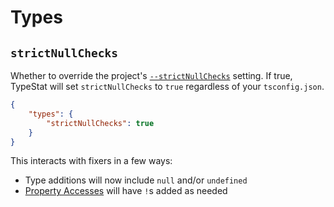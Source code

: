 # Types

## `strictNullChecks`

Whether to override the project's [`--strictNullChecks`](https://basarat.gitbooks.io/typescript/docs/options/strictNullChecks.html) setting.
If true, TypeStat will set `strictNullChecks` to `true` regardless of your `tsconfig.json`.

```json
{
	"types": {
		"strictNullChecks": true
	}
}
```

This interacts with fixers in a few ways:

- Type additions will now include `null` and/or `undefined`
- [Property Accesses](./Nodes.md#Strict%20Property%20Accesses) will have `!`s added as needed
